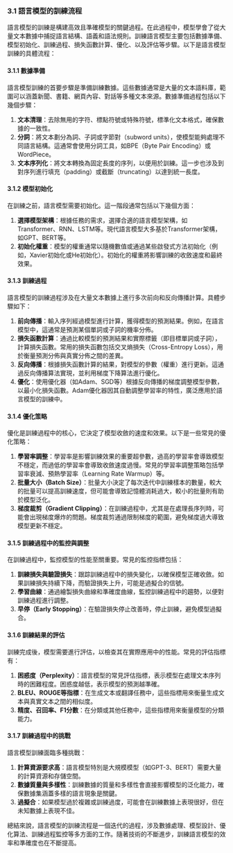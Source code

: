 ### **3.1 語言模型的訓練流程**

語言模型的訓練是構建高效且準確模型的關鍵過程。在此過程中，模型學會了從大量文本數據中捕捉語言結構、語義和語法規則。訓練語言模型主要包括數據準備、模型初始化、訓練過程、損失函數計算、優化、以及評估等步驟。以下是語言模型訓練的具體流程：

#### **3.1.1 數據準備**

語言模型訓練的首要步驟是準備訓練數據。這些數據通常是大量的文本語料庫，範圍可以涵蓋新聞、書籍、網頁內容、對話等多種文本來源。數據準備過程包括以下幾個步驟：

1. **文本清理**：去除無用的字符、標點符號或特殊符號，標準化文本格式，確保數據的一致性。
2. **分詞**：將文本劃分為詞、子詞或字節對（subword units），使模型能夠處理不同語言結構。這通常會使用分詞工具，如BPE（Byte Pair Encoding）或WordPiece。
3. **文本序列化**：將文本轉換為固定長度的序列，以便用於訓練。這一步也涉及到對序列進行填充（padding）或截斷（truncating）以達到統一長度。

#### **3.1.2 模型初始化**

在訓練之前，語言模型需要初始化。這一階段通常包括以下幾個方面：

1. **選擇模型架構**：根據任務的需求，選擇合適的語言模型架構，如Transformer、RNN、LSTM等。現代語言模型大多基於Transformer架構，如GPT、BERT等。
2. **初始化權重**：模型的權重通常以隨機數值或通過某些啟發式方法初始化（例如，Xavier初始化或He初始化）。初始化的權重將影響訓練的收斂速度和最終效果。

#### **3.1.3 訓練過程**

語言模型的訓練過程涉及在大量文本數據上進行多次前向和反向傳播計算。具體步驟如下：

1. **前向傳播**：輸入序列經過模型進行計算，獲得模型的預測結果。例如，在語言模型中，這通常是預測某個單詞或子詞的機率分佈。
2. **損失函數計算**：通過比較模型的預測結果和實際標籤（即目標單詞或子詞），計算損失函數。常用的損失函數包括交叉熵損失（Cross-Entropy Loss），用於衡量預測分佈與真實分佈之間的差異。
3. **反向傳播**：根據損失函數計算的結果，對模型的參數（權重）進行更新。這通過反向傳播算法實現，並利用梯度下降算法進行優化。
4. **優化**：使用優化器（如Adam、SGD等）根據反向傳播的梯度調整模型參數，以最小化損失函數。Adam優化器因其自動調整學習率的特性，廣泛應用於語言模型的訓練中。

#### **3.1.4 優化策略**

優化是訓練過程中的核心，它決定了模型收斂的速度和效果。以下是一些常見的優化策略：

1. **學習率調整**：學習率是影響訓練效果的重要超參數，過高的學習率會導致模型不穩定，而過低的學習率會導致收斂速度過慢。常見的學習率調整策略包括學習率衰減、預熱學習率（Learning Rate Warmup）等。
2. **批量大小（Batch Size）**：批量大小決定了每次迭代中訓練樣本的數量，較大的批量可以提高訓練速度，但可能會導致記憶體消耗過大，較小的批量則有助於模型泛化。
3. **梯度裁剪（Gradient Clipping）**：在訓練過程中，尤其是在處理長序列時，可能會出現梯度爆炸的問題。梯度裁剪通過限制梯度的範圍，避免梯度過大導致模型更新不穩定。

#### **3.1.5 訓練過程中的監控與調整**

在訓練過程中，監控模型的性能至關重要。常見的監控指標包括：

1. **訓練損失與驗證損失**：跟踪訓練過程中的損失變化，以確保模型正確收斂。如果訓練損失持續下降，而驗證損失上升，可能是過擬合的信號。
2. **學習曲線**：通過繪製損失曲線和準確度曲線，監控訓練過程中的趨勢，以便對訓練過程進行調整。
3. **早停（Early Stopping）**：在驗證損失停止改善時，停止訓練，避免模型過擬合。

#### **3.1.6 訓練結果的評估**

訓練完成後，模型需要進行評估，以檢查其在實際應用中的性能。常見的評估指標有：

1. **困惑度（Perplexity）**：語言模型的常見評估指標，表示模型在處理文本序列時的困難程度。困惑度越低，表示模型的預測越準確。
2. **BLEU、ROUGE等指標**：在生成文本或翻譯任務中，這些指標用來衡量生成文本與真實文本之間的相似度。
3. **精度、召回率、F1分數**：在分類或其他任務中，這些指標用來衡量模型的分類能力。

#### **3.1.7 訓練過程中的挑戰**

語言模型訓練面臨多種挑戰：

1. **計算資源要求高**：語言模型特別是大規模模型（如GPT-3、BERT）需要大量的計算資源和存儲空間。
2. **數據質量與多樣性**：訓練數據的質量和多樣性會直接影響模型的泛化能力，確保數據集涵蓋多樣的語言現象是關鍵。
3. **過擬合**：如果模型過於複雜或訓練過度，可能會在訓練數據上表現很好，但在未知數據上表現不佳。

總結來說，語言模型的訓練流程是一個迭代的過程，涉及數據處理、模型設計、優化算法、訓練過程監控等多方面的工作。隨著技術的不斷進步，訓練語言模型的效率和準確度也在不斷提高。